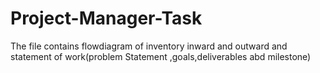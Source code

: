 # Project-Manager-Task

The file contains flowdiagram of inventory inward and outward and statement of work(problem Statement ,goals,deliverables abd milestone)
